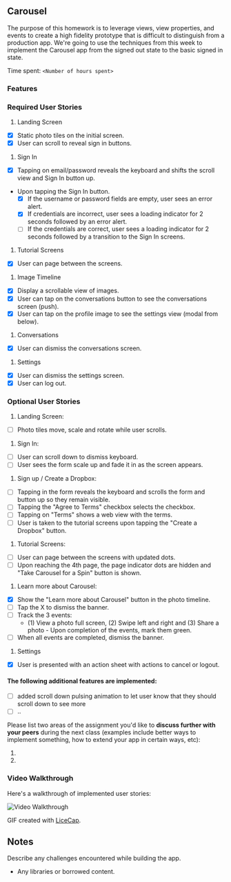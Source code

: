 ## Carousel

The purpose of this homework is to leverage views, view properties, and events to create a high fidelity prototype that is difficult to distinguish from a production app. We're going to use the techniques from this week to implement the Carousel app from the signed out state to the basic signed in state.

Time spent: `<Number of hours spent>`

### Features

### Required User Stories

1. Landing Screen
  - [x] Static photo tiles on the initial screen.
  - [x] User can scroll to reveal sign in buttons.
1. Sign In
  - [x] Tapping on email/password reveals the keyboard and shifts the scroll view and Sign In button up.
  - Upon tapping the Sign In button.
     - [x] If the username or password fields are empty, user sees an error alert.
     - [x] If credentials are incorrect, user sees a loading indicator for 2 seconds followed by an error alert.
     - [ ] If the credentials are correct, user sees a loading indicator for 2 seconds followed by a transition to the Sign In screens.
1. Tutorial Screens
  - [x] User can page between the screens.
1. Image Timeline
  - [x] Display a scrollable view of images.
  - [x] User can tap on the conversations button to see the conversations screen (push).
  - [x] User can tap on the profile image to see the settings view (modal from below).
1. Conversations
  - [x] User can dismiss the conversations screen.
1. Settings
  - [x] User can dismiss the settings screen.
  - [x] User can log out.

### Optional User Stories

1. Landing Screen:  
  - [ ] Photo tiles move, scale and rotate while user scrolls.
1. Sign In:
  - [ ] User can scroll down to dismiss keyboard.
  - [ ] User sees the form scale up and fade it in as the screen appears.
1. Sign up / Create a Dropbox:
  - [ ] Tapping in the form reveals the keyboard and scrolls the form and button up so they remain visible.
  - [ ] Tapping the "Agree to Terms" checkbox selects the checkbox.
  - [ ] Tapping on "Terms" shows a web view with the terms.
  - [ ] User is taken to the tutorial screens upon tapping the "Create a Dropbox" button.
1. Tutorial Screens:
  - [ ] User can page between the screens with updated dots.
  - [ ] Upon reaching the 4th page, the page indicator dots are hidden and "Take Carousel for a Spin" button is shown.
1. Learn more about Carousel:
  - [x] Show the "Learn more about Carousel" button in the photo timeline.
  - [ ] Tap the X to dismiss the banner.
  - [ ] Track the 3 events:
     - (1) View a photo full screen, (2) Swipe left and right and (3) Share a photo  - Upon completion of the events, mark them green.
  - [ ] When all events are completed, dismiss the banner.
1. Settings
  - [x] User is presented with an action sheet with actions to cancel or logout.


#### The following **additional** features are implemented:

- [ ] added scroll down pulsing animation to let user know that they should scroll down to see more
- [ ] ..
 
Please list two areas of the assignment you'd like to **discuss further with your peers** during the next class (examples include better ways to implement something, how to extend your app in certain ways, etc):

1. 
2. 

### Video Walkthrough 

Here's a walkthrough of implemented user stories:

<img src='http://i.imgur.com/link/to/your/gif/file.gif' title='Video Walkthrough' width='' alt='Video Walkthrough' />

GIF created with [LiceCap](http://www.cockos.com/licecap/).

## Notes

Describe any challenges encountered while building the app.

* Any libraries or borrowed content.
